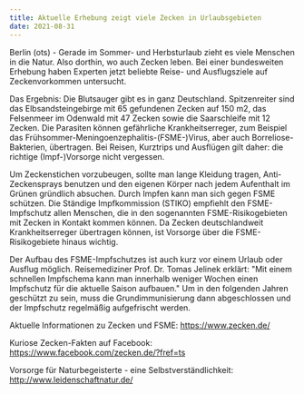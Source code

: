 ```yaml
---
title: Aktuelle Erhebung zeigt viele Zecken in Urlaubsgebieten
date: 2021-08-31
---
```


Berlin (ots) - Gerade im Sommer- und Herbsturlaub zieht es viele Menschen in die Natur. Also
dorthin, wo auch Zecken leben. Bei einer bundesweiten Erhebung haben Experten jetzt beliebte Reise-
und Ausflugsziele auf Zeckenvorkommen untersucht. 

<!--more-->

Das Ergebnis: Die Blutsauger gibt es in ganz
Deutschland. Spitzenreiter sind das Elbsandsteingebirge mit 65 gefundenen Zecken auf 150 m2, das
Felsenmeer im Odenwald mit 47 Zecken sowie die Saarschleife mit 12 Zecken. Die Parasiten können
gefährliche Krankheitserreger, zum Beispiel das Frühsommer-Meningoenzephalitis-(FSME-)Virus, aber
auch Borreliose-Bakterien, übertragen. Bei Reisen, Kurztrips und Ausflügen gilt daher: die richtige
(Impf-)Vorsorge nicht vergessen.

Um Zeckenstichen vorzubeugen, sollte man lange Kleidung tragen, Anti-Zeckensprays benutzen und den
eigenen Körper nach jedem Aufenthalt im Grünen gründlich absuchen. Durch Impfen kann man sich gegen
FSME schützen. Die Ständige Impfkommission (STIKO) empfiehlt den FSME-Impfschutz allen Menschen, die
in den sogenannten FSME-Risikogebieten mit Zecken in Kontakt kommen können. Da Zecken
deutschlandweit Krankheitserreger übertragen können, ist Vorsorge über die FSME-Risikogebiete hinaus
wichtig.

Der Aufbau des FSME-Impfschutzes ist auch kurz vor einem Urlaub oder Ausflug möglich. Reisemediziner
Prof. Dr. Tomas Jelinek erklärt: "Mit einem schnellen Impfschema kann man innerhalb weniger Wochen
einen Impfschutz für die aktuelle Saison aufbauen." Um in den folgenden Jahren geschützt zu sein,
muss die Grundimmunisierung dann abgeschlossen und der Impfschutz regelmäßig aufgefrischt werden.

Aktuelle Informationen zu Zecken und FSME: https://www.zecken.de/

Kuriose Zecken-Fakten auf Facebook: https://www.facebook.com/zecken.de/?fref=ts

Vorsorge für Naturbegeisterte - eine Selbstverständlichkeit: http://www.leidenschaftnatur.de/
